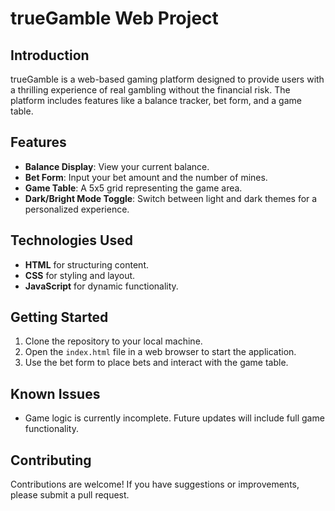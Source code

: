 # trueGamble Web Project

## Introduction

trueGamble is a web-based gaming platform designed to provide users with a thrilling experience of real gambling without the financial risk. The platform includes features like a balance tracker, bet form, and a game table.

## Features

- **Balance Display**: View your current balance.
- **Bet Form**: Input your bet amount and the number of mines.
- **Game Table**: A 5x5 grid representing the game area.
- **Dark/Bright Mode Toggle**: Switch between light and dark themes for a personalized experience.

## Technologies Used

- **HTML** for structuring content.
- **CSS** for styling and layout.
- **JavaScript** for dynamic functionality.

## Getting Started

1. Clone the repository to your local machine.
2. Open the `index.html` file in a web browser to start the application.
3. Use the bet form to place bets and interact with the game table.

## Known Issues

- Game logic is currently incomplete. Future updates will include full game functionality.

## Contributing

Contributions are welcome! If you have suggestions or improvements, please submit a pull request.
